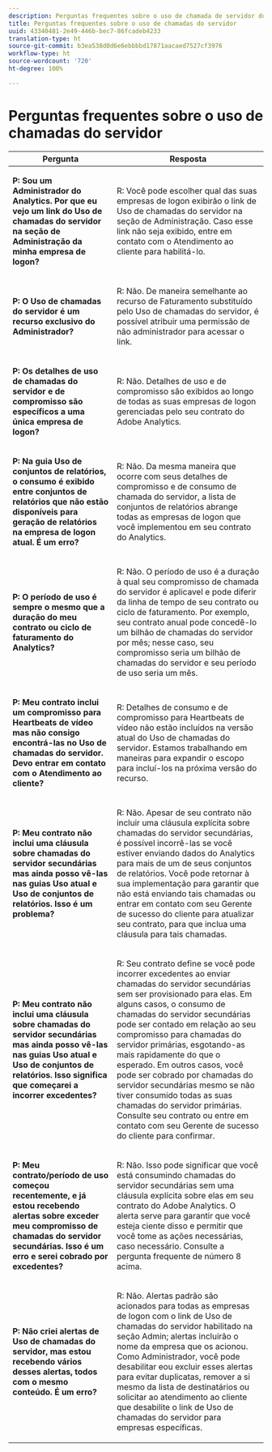```yaml
---
description: Perguntas frequentes sobre o uso de chamada de servidor do Adobe Analytics
title: Perguntas frequentes sobre o uso de chamadas do servidor
uuid: 43340481-2e49-446b-bec7-86fcadeb4233
translation-type: ht
source-git-commit: b3ea538d0d6e6ebbbbd17871aacaed7527cf3976
workflow-type: ht
source-wordcount: '720'
ht-degree: 100%

---
```



# Perguntas frequentes sobre o uso de chamadas do servidor

<table id="table_10384E2010B849708AE9462BB2B43438"> 
 <thead> 
  <tr> 
   <th colname="col1" class="entry"> Pergunta </th> 
   <th colname="col2" class="entry"> Resposta </th> 
  </tr> 
 </thead>
 <tbody> 
  <tr> 
   <td colname="col1"> <p><b>P: Sou um Administrador do Analytics. Por que eu vejo um link do Uso de chamadas do servidor na seção de Administração da minha empresa de logon?</b> </p> </td> 
   <td colname="col2"> <p>R: Você pode escolher qual das suas empresas de logon exibirão o link de Uso de chamadas do servidor na seção de Administração. Caso esse link não seja exibido, entre em contato com o Atendimento ao cliente para habilitá-lo. </p> </td> 
  </tr> 
  <tr> 
   <td colname="col1"> <p><b>P: O Uso de chamadas do servidor é um recurso exclusivo do Administrador?</b> </p> </td> 
   <td colname="col2"> <p>R: Não. De maneira semelhante ao recurso de Faturamento substituído pelo Uso de chamadas do servidor, é possível atribuir uma permissão de não administrador para acessar o link. </p> </td> 
  </tr> 
  <tr> 
   <td colname="col1"> <p><b>P: Os detalhes de uso de chamadas do servidor e de compromisso são específicos a uma única empresa de logon?</b> </p> </td> 
   <td colname="col2"> <p>R: Não. Detalhes de uso e de compromisso são exibidos ao longo de todas as suas empresas de logon gerenciadas pelo seu contrato do Adobe Analytics. </p> </td> 
  </tr> 
  <tr> 
   <td colname="col1"> <p><b>P: Na guia Uso de conjuntos de relatórios, o consumo é exibido entre conjuntos de relatórios que não estão disponíveis para geração de relatórios na empresa de logon atual. É um erro? </b> </p> </td> 
   <td colname="col2"> <p>R: Não. Da mesma maneira que ocorre com seus detalhes de compromisso e de consumo de chamada do servidor, a lista de conjuntos de relatórios abrange todas as empresas de logon que você implementou em seu contrato do Analytics. </p> </td> 
  </tr> 
  <tr> 
   <td colname="col1"> <p><b>P: O período de uso é sempre o mesmo que a duração do meu contrato ou ciclo de faturamento do Analytics?</b> </p> </td> 
   <td colname="col2"> <p>R: Não. O período de uso é a duração à qual seu compromisso de chamada do servidor é aplicavel e pode diferir da linha de tempo de seu contrato ou ciclo de faturamento. Por exemplo, seu contrato anual pode concedê-lo um bilhão de chamadas do servidor por mês; nesse caso, seu compromisso seria um bilhão de chamadas do servidor e seu período de uso seria um mês. </p> </td> 
  </tr> 
  <tr> 
   <td colname="col1"> <p><b>P: Meu contrato inclui um compromisso para Heartbeats de vídeo mas não consigo encontrá-las no Uso de chamadas do servidor. Devo entrar em contato com o Atendimento ao cliente?</b> </p> </td> 
   <td colname="col2"> <p>R: Detalhes de consumo e de compromisso para Heartbeats de vídeo não estão incluídos na versão atual do Uso de chamadas do servidor. Estamos trabalhando em maneiras para expandir o escopo para incluí-los na próxima versão do recurso. </p> </td> 
  </tr> 
  <tr> 
   <td colname="col1"> <p><b>P: Meu contrato não inclui uma cláusula sobre chamadas do servidor secundárias mas ainda posso vê-las nas guias Uso atual e Uso de conjuntos de relatórios. Isso é um problema? </b> </p> </td> 
   <td colname="col2"> <p>R: Não. Apesar de seu contrato não incluir uma cláusula explícita sobre chamadas do servidor secundárias, é possível incorrê-las se você estiver enviando dados do Analytics para mais de um de seus conjuntos de relatórios. Você pode retornar à sua implementação para garantir que não está enviando tais chamadas ou entrar em contato com seu Gerente de sucesso do cliente para atualizar seu contrato, para que inclua uma cláusula para tais chamadas. </p> </td> 
  </tr> 
  <tr> 
   <td colname="col1"> <p><b>P: Meu contrato não inclui uma cláusula sobre chamadas do servidor secundárias mas ainda posso vê-las nas guias Uso atual e Uso de conjuntos de relatórios. Isso significa que começarei a incorrer excedentes?</b> </p> </td> 
   <td colname="col2"> <p>R: Seu contrato define se você pode incorrer excedentes ao enviar chamadas do servidor secundárias sem ser provisionado para elas. Em alguns casos, o consumo de chamadas do servidor secundárias pode ser contado em relação ao seu compromisso para chamadas do servidor primárias, esgotando-as mais rapidamente do que o esperado. Em outros casos, você pode ser cobrado por chamadas do servidor secundárias mesmo se não tiver consumido todas as suas chamadas do servidor primárias. Consulte seu contrato ou entre em contato com seu Gerente de sucesso do cliente para confirmar. </p> </td> 
  </tr> 
  <tr> 
   <td colname="col1"> <p><b>P: Meu contrato/período de uso começou recentemente, e já estou recebendo alertas sobre exceder meu compromisso de chamadas do servidor secundárias. Isso é um erro e serei cobrado por excedentes? </b> </p> </td> 
   <td colname="col2"> <p>R: Não. Isso pode significar que você está consumindo chamadas do servidor secundárias sem uma cláusula explícita sobre elas em seu contrato do Adobe Analytics. O alerta serve para garantir que você esteja ciente disso e permitir que você tome as ações necessárias, caso necessário. Consulte a pergunta frequente de número 8 acima. </p> </td> 
  </tr> 
  <tr> 
   <td colname="col1"> <p><b>P: Não criei alertas de Uso de chamadas do servidor, mas estou recebendo vários desses alertas, todos com o mesmo conteúdo. É um erro? </b> </p> </td> 
   <td colname="col2"> <p>R: Não. Alertas padrão são acionados para todas as empresas de logon com o link de Uso de chamadas do servidor habilitado na seção Admin; alertas incluirão o nome da empresa que os acionou. Como Administrador, você pode desabilitar eou excluir esses alertas para evitar duplicatas, remover a si mesmo da lista de destinatários ou solicitar ao atendimento ao cliente que desabilite o link de Uso de chamadas do servidor para empresas específicas. </p> </td> 
  </tr> 
 </tbody> 
</table>
